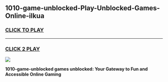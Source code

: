 
## 1010-game-unblocked-Play-Unblocked-Games-Online-ilkua
<h3>
<a href="https://premium76.site?title=1010-game-unblocked&ref=25A">CLICK TO PLAY</a></h3>
<hr>

<h3>
<a href="https://premium76.site?title=1010-game-unblocked&ref=25A">CLICK 2 PLAY</a>
  
</h3>

<a href="https://premium76.site?title=1010-game-unblocked&ref=25A"><img src="https://clearcache.store/games.png"></a>


**1010-game-unblocked games unblocked: Your Gateway to Fun and Accessible Online Gaming**
